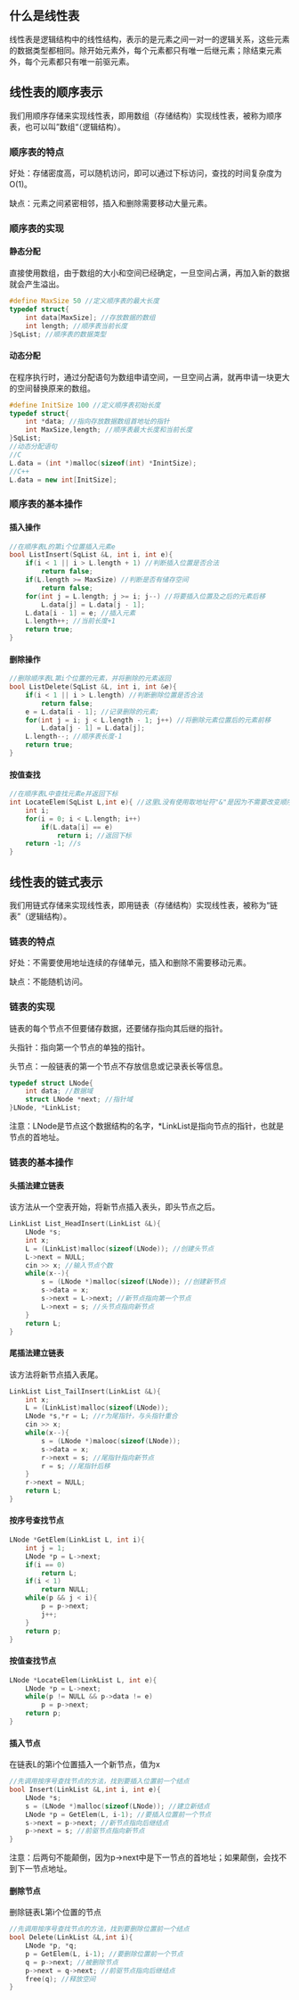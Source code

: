 ## 什么是线性表

线性表是逻辑结构中的线性结构，表示的是元素之间一对一的逻辑关系，这些元素的数据类型都相同。除开始元素外，每个元素都只有唯一后继元素；除结束元素外，每个元素都只有唯一前驱元素。

## 线性表的顺序表示

我们用顺序存储来实现线性表，即用数组（存储结构）实现线性表，被称为顺序表，也可以叫”数组“（逻辑结构）。

### 顺序表的特点

好处：存储密度高，可以随机访问，即可以通过下标访问，查找的时间复杂度为O(1)。

缺点：元素之间紧密相邻，插入和删除需要移动大量元素。

### 顺序表的实现

#### 静态分配

直接使用数组，由于数组的大小和空间已经确定，一旦空间占满，再加入新的数据就会产生溢出。

~~~c++
#define MaxSize 50 //定义顺序表的最大长度
typedef struct{
    int data[MaxSize]; //存放数据的数组
    int length; //顺序表当前长度
}SqList; //顺序表的数据类型
~~~

#### 动态分配

在程序执行时，通过分配语句为数组申请空间，一旦空间占满，就再申请一块更大的空间替换原来的数组。

~~~c++
#define InitSize 100 //定义顺序表初始长度
typedef struct{
    int *data; //指向存放数据数组首地址的指针
    int MaxSize,length; //顺序表最大长度和当前长度
}SqList;
//动态分配语句
//C
L.data = (int *)malloc(sizeof(int) *InintSize);
//C++
L.data = new int[InitSize];
~~~

### 顺序表的基本操作

#### 插入操作

~~~c++
//在顺序表L的第i个位置插入元素e
bool ListInsert(SqList &L, int i, int e){
    if(i < 1 || i > L.length + 1) //判断插入位置是否合法
        return false;
    if(L.length >= MaxSize) //判断是否有储存空间
        return false;
    for(int j = L.length; j >= i; j--) //将要插入位置及之后的元素后移
        L.data[j] = L.data[j - 1];
    L.data[i - 1] = e; //插入元素
    L.length++; //当前长度+1
    return true;
}
~~~

#### 删除操作

~~~C++
//删除顺序表L第i个位置的元素，并将删除的元素返回
bool ListDelete(SqList &L, int i, int &e){
    if(i < 1 || i > L.length) //判断删除位置是否合法
        return false;
    e = L.data[i - 1]; //记录删除的元素;
    for(int j = i; j < L.length - 1; j++) //将删除元素位置后的元素前移
        L.data[j - 1] = L.data[j]; 
    L.length--; //顺序表长度-1
    return true;
}
~~~

#### 按值查找

~~~C++
//在顺序表L中查找元素e并返回下标
int LocateElem(SqList L,int e){ //这里L没有使用取地址符"&"是因为不需要改变顺序表
    int i;
    for(i = 0; i < L.length; i++)
        if(L.data[i] == e)
            return i; //返回下标
    return -1; //s
}
~~~

## 线性表的链式表示

我们用链式存储来实现线性表，即用链表（存储结构）实现线性表，被称为“链表”（逻辑结构）。

### 链表的特点

好处：不需要使用地址连续的存储单元，插入和删除不需要移动元素。

缺点：不能随机访问。

### 链表的实现

链表的每个节点不但要储存数据，还要储存指向其后继的指针。

头指针：指向第一个节点的单独的指针。

头节点：一般链表的第一个节点不存放信息或记录表长等信息。

~~~c++
typedef struct LNode{
    int data; //数据域
    struct LNode *next; //指针域
}LNode, *LinkList;
~~~

注意：LNode是节点这个数据结构的名字，*LinkList是指向节点的指针，也就是节点的首地址。

### 链表的基本操作

#### 头插法建立链表

该方法从一个空表开始，将新节点插入表头，即头节点之后。

~~~C++
LinkList List_HeadInsert(LinkList &L){
    LNode *s;
    int x;
    L = (LinkList)malloc(sizeof(LNode)); //创建头节点
    L->next = NULL;
    cin >> x; //输入节点个数
    while(x--){
        s = (LNode *)malloc(sizeof(LNode)); //创建新节点
        s->data = x;
        s->next = L->next; //新节点指向第一个节点
        L->next = s; //头节点指向新节点
    }
    return L;
}
~~~

#### 尾插法建立链表

该方法将新节点插入表尾。

~~~C++
LinkList List_TailInsert(LinkList &L){
    int x;
    L = (LinkList)malloc(sizeof(LNode));
    LNode *s,*r = L; //r为尾指针，与头指针重合
    cin >> x;
    while(x--){
        s = (LNode *)malooc(sizeof(LNode));
        s->data = x;
        r->next = s; //尾指针指向新节点
        r = s; //尾指针后移
    }
    r->next = NULL;
    return L;
}
~~~

#### 按序号查找节点

~~~C++
LNode *GetElem(LinkList L, int i){
    int j = 1;
    LNode *p = L->next;
    if(i == 0)
        return L;
    if(i < 1)
        return NULL;
    while(p && j < i){
        p = p->next;
        j++;
    }
    return p;
}
~~~

#### 按值查找节点

~~~C++
LNode *LocateElem(LinkList L, int e){
    LNode *p = L->next;
    while(p != NULL && p->data != e)
        p = p->next;
    return p;
}
~~~

#### 插入节点

在链表L的第i个位置插入一个新节点，值为x

~~~C++
//先调用按序号查找节点的方法，找到要插入位置前一个结点
bool Insert(LinkList &L,int i, int e){
    LNode *s;
    s = (LNode *)malloc(sizeof(LNode)); //建立新结点
    LNode *p = GetElem(L, i-1); //要插入位置前一个节点
    s->next = p->next; //新节点指向后继结点
    p->next = s; //前驱节点指向新节点
}
~~~

注意：后两句不能颠倒，因为p->next中是下一节点的首地址；如果颠倒，会找不到下一节点地址。

#### 删除节点

删除链表L第i个位置的节点

~~~C++
//先调用按序号查找节点的方法，找到要删除位置前一个结点
bool Delete(LinkList &L,int i){
    LNode *p, *q;
    p = GetElem(L, i-1); //要删除位置前一个节点
    q = p->next; //被删除节点
    p->next = q->next; //前驱节点指向后继结点
    free(q); //释放空间
}
~~~
